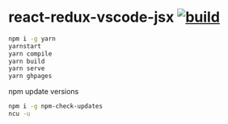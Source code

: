 # react-redux-vscode-jsx [![build](https://travis-ci.org/daggerok/react.svg?branch=react-redux-vscode-jsx)](https://travis-ci.org/daggerok/react)

```bash
npm i -g yarn
yarnstart
yarn compile
yarn build
yarn serve
yarn ghpages
```

npm update versions

```bash
npm i -g npm-check-updates
ncu -u
```
